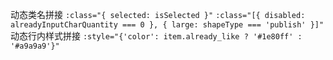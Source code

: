 动态类名拼接
`:class="{ selected: isSelected }"`
`:class="[{ disabled: alreadyInputCharQuantity === 0 }, { large: shapeType === 'publish' }]"`
动态行内样式拼接
`:style="{'color': item.already_like ? '#1e80ff' : '#a9a9a9'}"`

